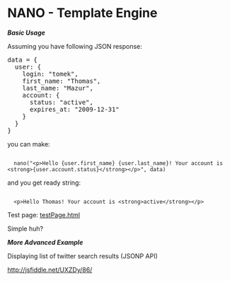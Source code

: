 NANO - Template Engine
=============================

***Basic Usage***

Assuming you have following JSON response:

<pre>
data = {
  user: {
    login: "tomek",
    first_name: "Thomas",
    last_name: "Mazur",
    account: {
      status: "active",
      expires_at: "2009-12-31"
    }
  }
}
</pre>

you can make:

<code>
  nano("&lt;p&gt;Hello {user.first_name} {user.last_name}! Your account is &lt;strong&gt;{user.account.status}&lt;/strong&gt;&lt;/p&gt;", data)
</code>

and you get ready string:

<code>
  &lt;p&gt;Hello Thomas! Your account is &lt;strong&gt;active&lt;/strong&gt;&lt;/p&gt;
</code>

Test page: <a href="testPage.html">testPage.html</a>

Simple huh?

***More Advanced Example***


Displaying list of twitter search results (JSONP API)

http://jsfiddle.net/UXZDy/86/
